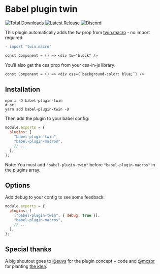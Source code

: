 # Babel plugin twin

<a href="https://www.npmjs.com/package/babel-plugin-twin"><img src="https://img.shields.io/npm/dt/babel-plugin-twin.svg" alt="Total Downloads"></a>
<a href="https://www.npmjs.com/package/babel-plugin-twin"><img src="https://img.shields.io/npm/v/babel-plugin-twin.svg" alt="Latest Release"></a>
<a href="https://discord.gg/Xj6x9z7"><img src="https://img.shields.io/discord/705884695400939552?label=discord&logo=discord" alt="Discord"></a>

This plugin automatically adds the tw prop from [twin.macro](https://github.com/ben-rogerson/twin.macro) - no import required:

```diff
- import "twin.macro"

const Component = () => <div tw="block" />
```

You’ll also get the css prop from your css-in-js library:

```diff
const Component = () => <div css={`background-color: blue;`} />
```

## Installation

```shell
npm i -D babel-plugin-twin
# or
yarn add babel-plugin-twin -D
```

Then add the plugin to your babel config:

```js
module.exports = {
  plugins: [
    "babel-plugin-twin",
    "babel-plugin-macros",
    // ...
  ],
};
```

Note: You must add `"babel-plugin-twin"` before `"babel-plugin-macros"` in the plugins array.

## Options

Add debug to your config to see some feedback:

```js
module.exports = {
  plugins: [
    ["babel-plugin-twin", { debug: true }],
    "babel-plugin-macros",
    // ...
  ],
};
```

## Special thanks

A big shoutout goes to [@euvs](https://github.com/euvs) for the plugin concept + code and [@mxsbr](https://github.com/mxstbr) for planting [the idea](https://github.com/ben-rogerson/twin.macro/issues/247).
